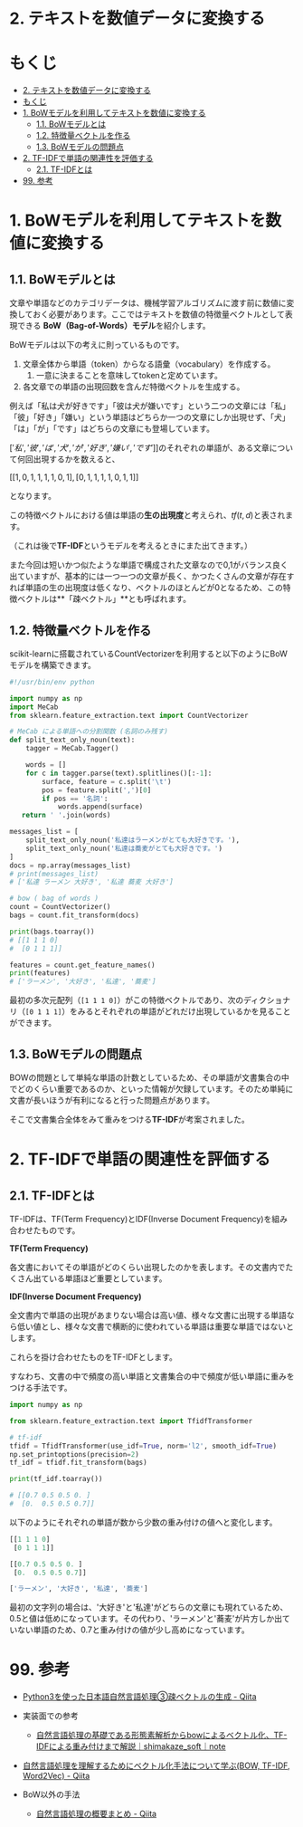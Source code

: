 # 2. テキストを数値データに変換する

# もくじ
- [2. テキストを数値データに変換する](#2-テキストを数値データに変換する)
- [もくじ](#もくじ)
- [1. BoWモデルを利用してテキストを数値に変換する](#1-bowモデルを利用してテキストを数値に変換する)
  - [1.1. BoWモデルとは](#11-bowモデルとは)
  - [1.2. 特徴量ベクトルを作る](#12-特徴量ベクトルを作る)
  - [1.3. BoWモデルの問題点](#13-bowモデルの問題点)
- [2. TF-IDFで単語の関連性を評価する](#2-tf-idfで単語の関連性を評価する)
  - [2.1. TF-IDFとは](#21-tf-idfとは)
- [99. 参考](#99-参考)

# 1. BoWモデルを利用してテキストを数値に変換する

## 1.1. BoWモデルとは

文章や単語などのカテゴリデータは、機械学習アルゴリズムに渡す前に数値に変換しておく必要があります。ここではテキストを数値の特徴量ベクトルとして表現できる **BoW（Bag-of-Words）モデル**を紹介します。

BoWモデルは以下の考えに則っているものです。

1. 文章全体から単語（token）からなる語彙（vocabulary）を作成する。
    1. 一意に決まることを意味してtokenと定めています。
2. 各文章での単語の出現回数を含んだ特徴ベクトルを生成する。

例えば「私は犬が好きです」「彼は犬が嫌いです」という二つの文章には「私」「彼」「好き」「嫌い」という単語はどちらか一つの文章にしか出現せず、「犬」「は」「が」「です」はどちらの文章にも登場しています。

$['私', '彼', 'は', '犬', 'が', '好き', '嫌い', 'です']]$のそれぞれの単語が、ある文章について何回出現するかを数えると、

$[[1, 0, 1, 1, 1, 1, 0, 1], [0, 1, 1, 1, 1, 0, 1, 1]]$

となります。

この特徴ベクトルにおける値は単語の**生の出現度**と考えられ、$tf(t, d)$と表されます。

（これは後で**TF-IDF**というモデルを考えるときにまた出てきます。）

また今回は短いかつ似たような単語で構成された文章なので0,1がバランス良く出ていますが、基本的には一つ一つの文章が長く、かつたくさんの文章が存在すれば単語の生の出現度は低くなり、ベクトルのほとんどが0となるため、この特徴ベクトルは**「疎ベクトル」**とも呼ばれます。

## 1.2. 特徴量ベクトルを作る

scikit-learnに搭載されているCountVectorizerを利用すると以下のようにBoWモデルを構築できます。

```python
#!/usr/bin/env python

import numpy as np
import MeCab
from sklearn.feature_extraction.text import CountVectorizer

# MeCab による単語への分割関数 (名詞のみ残す)
def split_text_only_noun(text):
    tagger = MeCab.Tagger()

    words = []
    for c in tagger.parse(text).splitlines()[:-1]:
        surface, feature = c.split('\t')
        pos = feature.split(',')[0]
        if pos == '名詞':
            words.append(surface)
   return ' '.join(words)

messages_list = [
    split_text_only_noun('私達はラーメンがとても大好きです。'),
    split_text_only_noun('私達は蕎麦がとても大好きです。')
]
docs = np.array(messages_list)
# print(messages_list)
# ['私達 ラーメン 大好き', '私達 蕎麦 大好き']

# bow ( bag of words )
count = CountVectorizer()
bags = count.fit_transform(docs)

print(bags.toarray())
# [[1 1 1 0]
#  [0 1 1 1]]

features = count.get_feature_names()
print(features)
# ['ラーメン', '大好き', '私達', '蕎麦']
```

最初の多次元配列（`[1 1 1 0]`）がこの特徴ベクトルであり、次のディクショナリ（`[0 1 1 1]`）をみるとそれぞれの単語がどれだけ出現しているかを見ることができます。

## 1.3. BoWモデルの問題点

BOWの問題として単純な単語の計数としているため、その単語が文書集合の中でどのくらい重要であるのか、といった情報が欠録しています。そのため単純に文書が長いほうが有利になると行った問題点があります。

そこで文書集合全体をみて重みをつける**TF-IDF**が考案されました。

# 2. TF-IDFで単語の関連性を評価する

## 2.1. TF-IDFとは

TF-IDFは、TF(Term Frequency)とIDF(Inverse Document Frequency)を組み合わせたものです。

**TF(Term Frequency)**

各文書においてその単語がどのくらい出現したのかを表します。その文書内でたくさん出ている単語ほど重要としています。

**IDF(Inverse Document Frequency)**

全文書内で単語の出現があまりない場合は高い値、様々な文書に出現する単語なら低い値とし、様々な文書で横断的に使われている単語は重要な単語ではないとします。

これらを掛け合わせたものをTF-IDFとします。

すなわち、文書の中で頻度の高い単語と文書集合の中で頻度が低い単語に重みをつける手法です。

```python
import numpy as np

from sklearn.feature_extraction.text import TfidfTransformer

# tf-idf
tfidf = TfidfTransformer(use_idf=True, norm='l2', smooth_idf=True)
np.set_printoptions(precision=2)
tf_idf = tfidf.fit_transform(bags)

print(tf_idf.toarray())

# [[0.7 0.5 0.5 0. ]
#  [0.  0.5 0.5 0.7]]
```

以下のようにそれぞれの単語が数から少数の重み付けの値へと変化します。

```python
[[1 1 1 0]
 [0 1 1 1]]

[[0.7 0.5 0.5 0. ]
 [0.  0.5 0.5 0.7]]

['ラーメン', '大好き', '私達', '蕎麦']
```

最初の文字列の場合は、'大好き'と'私達'がどちらの文章にも現れているため、0.5と値は低めになっています。その代わり、'ラーメン'と'蕎麦'が片方しか出ていない単語のため、0.7と重み付けの値が少し高めになっています。

# 99. 参考

- [Python3を使った日本語自然言語処理③疎ベクトルの生成 - Qiita](https://qiita.com/asai0304/items/1ab973f18925c9d718d5)

- 実装面での参考
  - [自然言語処理の基礎である形態素解析からbowによるベクトル化、TF-IDFによる重み付けまで解説｜shimakaze_soft｜note](https://note.com/shimakaze_soft/n/nf02b0f8ab0f6#Tt0zA)

- [自然言語処理を理解するためにベクトル化手法について学ぶ(BOW, TF-IDF, Word2Vec) - Qiita](https://qiita.com/abe_yu/items/b15ce4738906f96ee987)

- BoW以外の手法
  - [自然言語処理の概要まとめ - Qiita](https://qiita.com/Hiroki1928/items/ebdf9fe1201e26917b72)